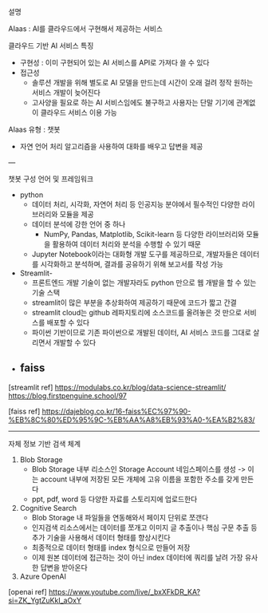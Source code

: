 설명

AIaas : AI를 클라우드에서 구현해서 제공하는 서비스

클라우드 기반 AI 서비스 특징
- 구현성 : 이미 구현되어 있는 AI 서비스를 API로 가져다 쓸 수 있다
- 접근성 
    - 솔루션 개발을 위해 별도로 AI 모델을 만드는데 시간이 오래 걸려 정작 원하는 서비스 개발이 늦어진다
    - 고사양을 필요로 하는 AI 서비스임에도 불구하고 사용자는 단말 기기에 관계없이 클라우드 서비스 이용 가능

AIaas 유형 : 챗봇
- 자연 언어 처리 알고리즘을 사용하여 대화를 배우고 답변을 제공

—

챗봇 구성
언어 및 프레임워크
- python 
    - 데이터 처리, 시각화, 자연어 처리 등 인공지능 분야에서 필수적인 다양한 라이브러리와 모듈을 제공
    - 데이터 분석에 강한 언어 중 하나
        -  NumPy, Pandas, Matplotlib, Scikit-learn 등 다양한 라이브러리와 모듈을 활용하여 데이터 처리와 분석을 수행할 수 있기 때문
    - Jupyter Notebook이라는 대화형 개발 도구를 제공하므로, 개발자들은 데이터를 시각화하고 분석하며, 결과를 공유하기 위해 보고서를 작성 가능
- Streamlit- 
    - 프론트엔드 개발 기술이 없는 개발자라도 python 만으로 웹 개발을 할 수 있는 기술 스택
    - streamlit이 많은 부분을 추상화하여 제공하기 때문에 코드가 짧고 간결
    - streamlit cloud는 github 레파지토리에 소스코드를 올려놓은 것 만으로 서비스를 배포할 수 있다
    - 파이썬 기반이므로 기존 파이썬으로 개발된 데이터, AI 서비스 코드를 그대로 살리면서 개발할 수 있다 
- faiss
    - 



[streamlit ref]
https://modulabs.co.kr/blog/data-science-streamlit/
https://blog.firstpenguine.school/97

[faiss ref]
https://dajeblog.co.kr/16-faiss%EC%97%90-%EB%8C%80%ED%95%9C-%EB%AA%A8%EB%93%A0-%EA%B2%83/

<hr>

자체 정보 기반 검색 체계 
1. Blob Storage 
    - Blob Storage 내부 리소스인 Storage Account 네임스페이스를 생성 -> 이는 account 내부에 저장된 모든 개체에 고유 이름을 포함한 주소를 갖게 만든다
    - ppt, pdf, word 등 다양한 자료를 스토리지에 업로드한다
2. Cognitive Search
    - Blob Storage 내 파일들을 연동해와서 페이지 단위로 쪼갠다
    - 인지검색 리소스에서는 데이터를 쪼개고 이미지 글 추출이나 핵심 구문 추출 등 추가 기술을 사용해서 데이터 형태를 향상시킨다
    - 최종적으로 데이터 형태를 index 형식으로 만들어 저장
    - 이제 원본 데이터에 접근하는 것이 아닌 index 데이터에 쿼리를 날려 가장 유사한 답변을 받아온다
3. Azure OpenAI


[openai ref]
https://www.youtube.com/live/_bxXFkDR_KA?si=ZK_YgtZuKkI_aOxY


